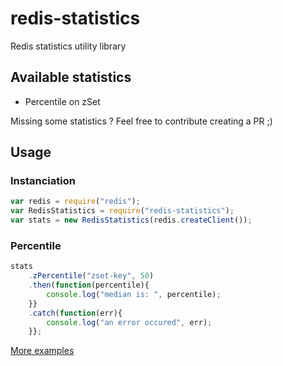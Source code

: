 # redis-statistics
Redis statistics utility library

## Available statistics 

* Percentile on zSet

Missing some statistics ? Feel free to contribute creating a PR ;)

## Usage

### Instanciation
```javascript
var redis = require("redis");
var RedisStatistics = require("redis-statistics");
var stats = new RedisStatistics(redis.createClient());
```

### Percentile
```javascript
stats
    .zPercentile("zset-key", 50)
    .then(function(percentile){
        console.log("median is: ", percentile);
    }}
    .catch(function(err){
        console.log("an error occured", err);
    }};
```

[More examples](https://github.com/petitchevalroux/node-redis-statistics/blob/master/examples/percentile.js)
